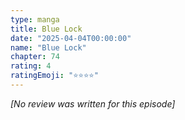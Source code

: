 ```yaml
---
type: manga
title: Blue Lock
date: "2025-04-04T00:00:00"
name: "Blue Lock"
chapter: 74
rating: 4
ratingEmoji: "⭐️⭐️⭐️⭐️"
---
```


_[No review was written for this episode]_